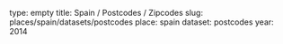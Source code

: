 type: empty
title: Spain / Postcodes / Zipcodes
slug: places/spain/datasets/postcodes
place: spain
dataset: postcodes
year: 2014

